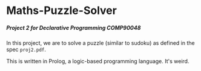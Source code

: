 # Maths-Puzzle-Solver
##### Project 2 for Declarative Programming COMP90048
In this project, we are to solve a puzzle (similar to sudoku) as defined in the spec `proj2.pdf`.

This is written in Prolog, a logic-based programming language. It's weird.
